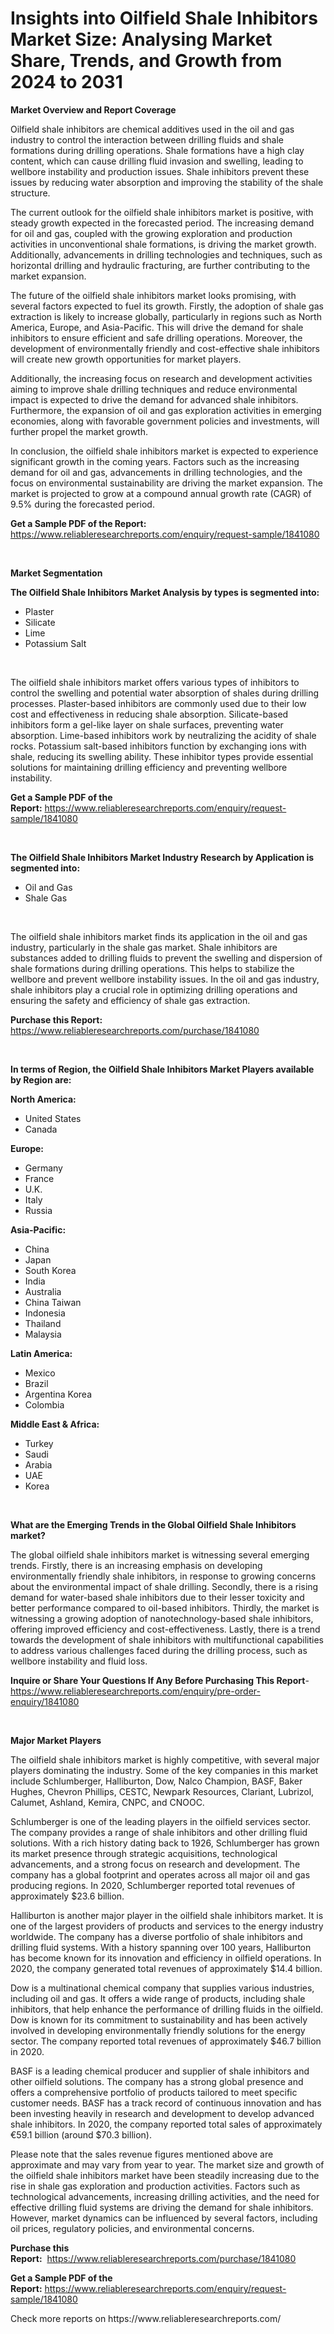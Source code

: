 <p><h1>Insights into Oilfield Shale Inhibitors Market Size: Analysing Market Share, Trends, and Growth from 2024 to 2031</h1></p><p><strong>Market Overview and Report Coverage</strong></p>
<p><p>Oilfield shale inhibitors are chemical additives used in the oil and gas industry to control the interaction between drilling fluids and shale formations during drilling operations. Shale formations have a high clay content, which can cause drilling fluid invasion and swelling, leading to wellbore instability and production issues. Shale inhibitors prevent these issues by reducing water absorption and improving the stability of the shale structure.</p><p>The current outlook for the oilfield shale inhibitors market is positive, with steady growth expected in the forecasted period. The increasing demand for oil and gas, coupled with the growing exploration and production activities in unconventional shale formations, is driving the market growth. Additionally, advancements in drilling technologies and techniques, such as horizontal drilling and hydraulic fracturing, are further contributing to the market expansion.</p><p>The future of the oilfield shale inhibitors market looks promising, with several factors expected to fuel its growth. Firstly, the adoption of shale gas extraction is likely to increase globally, particularly in regions such as North America, Europe, and Asia-Pacific. This will drive the demand for shale inhibitors to ensure efficient and safe drilling operations. Moreover, the development of environmentally friendly and cost-effective shale inhibitors will create new growth opportunities for market players.</p><p>Additionally, the increasing focus on research and development activities aiming to improve shale drilling techniques and reduce environmental impact is expected to drive the demand for advanced shale inhibitors. Furthermore, the expansion of oil and gas exploration activities in emerging economies, along with favorable government policies and investments, will further propel the market growth.</p><p>In conclusion, the oilfield shale inhibitors market is expected to experience significant growth in the coming years. Factors such as the increasing demand for oil and gas, advancements in drilling technologies, and the focus on environmental sustainability are driving the market expansion. The market is projected to grow at a compound annual growth rate (CAGR) of 9.5% during the forecasted period.</p></p>
<p><strong>Get a Sample PDF of the Report:</strong> <a href="https://www.reliableresearchreports.com/enquiry/request-sample/1841080">https://www.reliableresearchreports.com/enquiry/request-sample/1841080</a></p>
<p>&nbsp;</p>
<p><strong>Market Segmentation</strong></p>
<p><strong>The Oilfield Shale Inhibitors Market Analysis by types is segmented into:</strong></p>
<p><ul><li>Plaster</li><li>Silicate</li><li>Lime</li><li>Potassium Salt</li></ul></p>
<p>&nbsp;</p>
<p><p>The oilfield shale inhibitors market offers various types of inhibitors to control the swelling and potential water absorption of shales during drilling processes. Plaster-based inhibitors are commonly used due to their low cost and effectiveness in reducing shale absorption. Silicate-based inhibitors form a gel-like layer on shale surfaces, preventing water absorption. Lime-based inhibitors work by neutralizing the acidity of shale rocks. Potassium salt-based inhibitors function by exchanging ions with shale, reducing its swelling ability. These inhibitor types provide essential solutions for maintaining drilling efficiency and preventing wellbore instability.</p></p>
<p><strong>Get a Sample PDF of the Report:</strong>&nbsp;<a href="https://www.reliableresearchreports.com/enquiry/request-sample/1841080">https://www.reliableresearchreports.com/enquiry/request-sample/1841080</a></p>
<p>&nbsp;</p>
<p><strong>The Oilfield Shale Inhibitors Market Industry Research by Application is segmented into:</strong></p>
<p><ul><li>Oil and Gas</li><li>Shale Gas</li></ul></p>
<p>&nbsp;</p>
<p><p>The oilfield shale inhibitors market finds its application in the oil and gas industry, particularly in the shale gas market. Shale inhibitors are substances added to drilling fluids to prevent the swelling and dispersion of shale formations during drilling operations. This helps to stabilize the wellbore and prevent wellbore instability issues. In the oil and gas industry, shale inhibitors play a crucial role in optimizing drilling operations and ensuring the safety and efficiency of shale gas extraction.</p></p>
<p><strong>Purchase this Report:</strong>&nbsp; <a href="https://www.reliableresearchreports.com/purchase/1841080">https://www.reliableresearchreports.com/purchase/1841080</a></p>
<p>&nbsp;</p>
<p><strong>In terms of Region, the Oilfield Shale Inhibitors Market Players available by Region are:</strong></p>
<p>
    <p> <strong> North America: </strong>
        <ul>
            <li>United States</li>
            <li>Canada</li>
        </ul>
        </p> 
    <p> <strong> Europe: </strong>
        <ul>
            <li>Germany</li>
            <li>France</li>
            <li>U.K.</li>
            <li>Italy</li>
            <li>Russia</li>
        </ul>
        </p> 
    <p> <strong> Asia-Pacific: </strong>
        <ul>
            <li>China</li>
            <li>Japan</li>
            <li>South Korea</li>
            <li>India</li>
            <li>Australia</li>
            <li>China Taiwan</li>
            <li>Indonesia</li>
            <li>Thailand</li>
            <li>Malaysia</li>
        </ul>
        </p> 
    <p> <strong> Latin America: </strong>
        <ul>
            <li>Mexico</li>
            <li>Brazil</li>
            <li>Argentina Korea</li>
            <li>Colombia</li>
        </ul>
        </p> 
    <p> <strong> Middle East & Africa: </strong>
        <ul>
            <li>Turkey</li>
            <li>Saudi</li>
            <li>Arabia</li>
            <li>UAE</li>
            <li>Korea</li>
        </ul>
    </p>
    </p>
<p>&nbsp;</p>
<p><strong>What are the Emerging Trends in the Global Oilfield Shale Inhibitors market?</strong></p>
<p><p>The global oilfield shale inhibitors market is witnessing several emerging trends. Firstly, there is an increasing emphasis on developing environmentally friendly shale inhibitors, in response to growing concerns about the environmental impact of shale drilling. Secondly, there is a rising demand for water-based shale inhibitors due to their lesser toxicity and better performance compared to oil-based inhibitors. Thirdly, the market is witnessing a growing adoption of nanotechnology-based shale inhibitors, offering improved efficiency and cost-effectiveness. Lastly, there is a trend towards the development of shale inhibitors with multifunctional capabilities to address various challenges faced during the drilling process, such as wellbore instability and fluid loss.</p></p>
<p><strong>Inquire or Share Your Questions If Any Before Purchasing This Report</strong>- <a href="https://www.reliableresearchreports.com/enquiry/pre-order-enquiry/1841080">https://www.reliableresearchreports.com/enquiry/pre-order-enquiry/1841080</a></p>
<p>&nbsp;</p>
<p><strong>Major Market Players</strong></p>
<p><p>The oilfield shale inhibitors market is highly competitive, with several major players dominating the industry. Some of the key companies in this market include Schlumberger, Halliburton, Dow, Nalco Champion, BASF, Baker Hughes, Chevron Phillips, CESTC, Newpark Resources, Clariant, Lubrizol, Calumet, Ashland, Kemira, CNPC, and CNOOC.</p><p>Schlumberger is one of the leading players in the oilfield services sector. The company provides a range of shale inhibitors and other drilling fluid solutions. With a rich history dating back to 1926, Schlumberger has grown its market presence through strategic acquisitions, technological advancements, and a strong focus on research and development. The company has a global footprint and operates across all major oil and gas producing regions. In 2020, Schlumberger reported total revenues of approximately $23.6 billion.</p><p>Halliburton is another major player in the oilfield shale inhibitors market. It is one of the largest providers of products and services to the energy industry worldwide. The company has a diverse portfolio of shale inhibitors and drilling fluid systems. With a history spanning over 100 years, Halliburton has become known for its innovation and efficiency in oilfield operations. In 2020, the company generated total revenues of approximately $14.4 billion.</p><p>Dow is a multinational chemical company that supplies various industries, including oil and gas. It offers a wide range of products, including shale inhibitors, that help enhance the performance of drilling fluids in the oilfield. Dow is known for its commitment to sustainability and has been actively involved in developing environmentally friendly solutions for the energy sector. The company reported total revenues of approximately $46.7 billion in 2020.</p><p>BASF is a leading chemical producer and supplier of shale inhibitors and other oilfield solutions. The company has a strong global presence and offers a comprehensive portfolio of products tailored to meet specific customer needs. BASF has a track record of continuous innovation and has been investing heavily in research and development to develop advanced shale inhibitors. In 2020, the company reported total sales of approximately €59.1 billion (around $70.3 billion).</p><p>Please note that the sales revenue figures mentioned above are approximate and may vary from year to year. The market size and growth of the oilfield shale inhibitors market have been steadily increasing due to the rise in shale gas exploration and production activities. Factors such as technological advancements, increasing drilling activities, and the need for effective drilling fluid systems are driving the demand for shale inhibitors. However, market dynamics can be influenced by several factors, including oil prices, regulatory policies, and environmental concerns.</p></p>
<p><strong>Purchase this Report:</strong>&nbsp;&nbsp;<a href="https://www.reliableresearchreports.com/purchase/1841080">https://www.reliableresearchreports.com/purchase/1841080</a></p>
<p></p>
<p><strong>Get a Sample PDF of the Report:</strong>&nbsp;<a href="https://www.reliableresearchreports.com/enquiry/request-sample/1841080">https://www.reliableresearchreports.com/enquiry/request-sample/1841080</a></p>
<p>Check more reports on https://www.reliableresearchreports.com/</p>